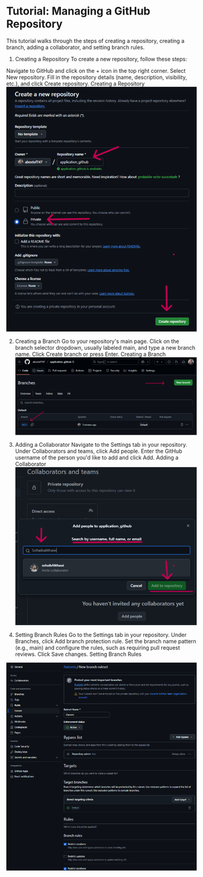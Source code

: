 # Tutorial: Managing a GitHub Repository
This tutorial walks through the steps of creating a repository, creating a branch, adding a collaborator, and setting branch rules.

1. Creating a Repository
To create a new repository, follow these steps:

Navigate to GitHub and click on the + icon in the top right corner.
Select New repository.
Fill in the repository details (name, description, visibility, etc.), and click Create repository.
Creating a Repository
![Repository Creation Example](https://github.com/abostef747/application_github/blob/main/create_rep.png)

2. Creating a Branch
Go to your repository's main page.
Click on the branch selector dropdown, usually labeled main, and type a new branch name.
Click Create branch or press Enter.
Creating a Branch
![Repository Creation Example](https://github.com/abostef747/application_github/blob/main/creating_new_branch.png)

4. Adding a Collaborator
Navigate to the Settings tab in your repository.
Under Collaborators and teams, click Add people.
Enter the GitHub username of the person you'd like to add and click Add.
Adding a Collaborator
![Repository Creation Example](https://github.com/abostef747/application_github/blob/main/addingCollab.png)
5. Setting Branch Rules
Go to the Settings tab in your repository.
Under Branches, click Add branch protection rule.
Set the branch name pattern (e.g., main) and configure the rules, such as requiring pull request reviews.
Click Save changes.
Setting Branch Rules

![Repository Creation Example](https://github.com/abostef747/application_github/blob/main/branchRules.png)
